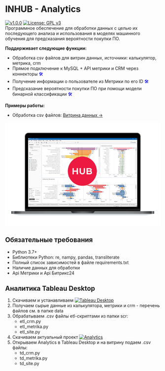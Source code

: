 # INHUB - Analytics

[![v1.0.0](https://img.shields.io/github/manifest-json/v/chegevarae/inhub?filename=extension%2Fmanifest.json)](https://img.shields.io/github/manifest-json/v/chegevarae/inhub?filename=extension%2Fmanifest.json) [![License: GPL v3](https://img.shields.io/badge/License-GPLv3-blue.svg)](https://www.gnu.org/licenses/gpl-3.0)  
Программное обеспечение для обработки данных с целью их последующего анализа и использования в моделях машинного обучения для предсказания вероятности покупки ПО.  

**Поддерживает следующие функции:**  
- Обработка csv файлов для витрин данных, источники: калькулятор, метрика, crm  
- Прямое подключение к MySQL + API метрики и CRM через коннекторы <span style="color:blue">🛠</span>  
- Получение информации о пользователе из Метрики по его ID <span style="color:blue">🛠</span>  
- Предсказание вероятности покупки ПО при помощи модели бинарной классификации <span style="color:blue">🛠</span>  

**Примеры работы:**  
- Обработка csv файлов: [Витрина данных →](https://public.tableau.com/profile/chegevara#!/vizhome/Analytics_16164172063330/Industies-Dashboard)  

[![mockup](images/mockup.png)](images/mockup.png)  

## Обязательные требования

- Python 3.7+  
- Библиотеки Python: re, nampy, pandas, transliterate  
- Полный список зависимостей в файле requirements.txt  
- Наличие данных для обработки  
- Api Метрики и Api Битрикс24  

## Аналитика Tableau Desktop

1. Скачиваем и устанавливаем [![Tableau Desktop](https://www.tableau.com/products/desktop/download)](https://www.tableau.com/products/desktop/download)  
2. Получаем сырые данные из калькулятора, метрики и crm - перечень файлов см. в папке data  
3. Обрабатываем .csv файлы etl-скриптами из папки scr:  
    - etl_crm.py  
    - etl_metrika.py  
    - etl_site.py  
4. Скачиваем актуальный проект [![Analytics](https://public.tableau.com/profile/chegevara#!/vizhome/Analytics_16164172063330/Industies-Dashboard)](https://public.tableau.com/profile/chegevara#!/vizhome/Analytics_16164172063330/Industies-Dashboard)  
5. Открываем Analytics в Tableau Desktop и на витрину подаем .csv файлы:
    - td_crm.py  
    - td_metrika.py  
    - td_site.py  
